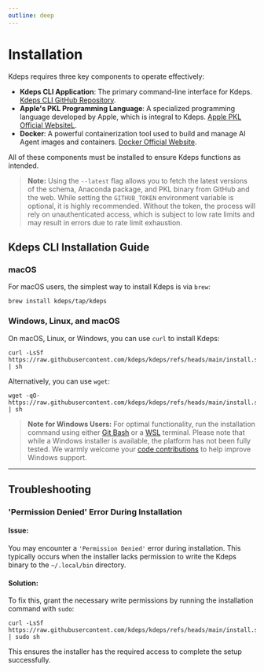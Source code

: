 ```yaml
---
outline: deep
---
```


# Installation

Kdeps requires three key components to operate effectively:

- **Kdeps CLI Application**: The primary command-line interface for Kdeps. [Kdeps CLI GitHub
  Repository](https://github.com/kdeps/kdeps).
- **Apple's PKL Programming Language**: A specialized programming language developed by Apple, which is integral to
  Kdeps. [Apple PKL Official WebsiteL](https://pkl-lang.org/index.html).
- **Docker**: A powerful containerization tool used to build and manage AI Agent images and containers. [Docker Official
  Website](https://www.docker.com).

All of these components must be installed to ensure Kdeps functions as intended.

> **Note:** Using the `--latest` flag allows you to fetch the latest versions of the schema, Anaconda package, and PKL
> binary from GitHub and the web. While setting the `GITHUB_TOKEN` environment variable is optional, it is highly
> recommended. Without the token, the process will rely on unauthenticated access, which is subject to low rate limits
> and may result in errors due to rate limit exhaustion.

## Kdeps CLI Installation Guide

### macOS
For macOS users, the simplest way to install Kdeps is via `brew`:

```shell
brew install kdeps/tap/kdeps
```

### Windows, Linux, and macOS
On macOS, Linux, or Windows, you can use `curl` to install Kdeps:

```shell
curl -LsSf https://raw.githubusercontent.com/kdeps/kdeps/refs/heads/main/install.sh | sh
```

Alternatively, you can use `wget`:

```shell
wget -qO- https://raw.githubusercontent.com/kdeps/kdeps/refs/heads/main/install.sh | sh
```

> **Note for Windows Users:**
> For optimal functionality, run the installation command using either [Git Bash](https://git-scm.com/downloads/win) or
> a [WSL](https://learn.microsoft.com/en-us/windows/wsl/install) terminal. Please note that while a Windows installer is
> available, the platform has not been fully tested. We warmly welcome your [code
> contributions](https://github.com/kdeps/kdeps/blob/main/CONTRIBUTING.md) to help improve Windows support.

---

## Troubleshooting

### 'Permission Denied' Error During Installation

#### **Issue:**
You may encounter a `'Permission Denied'` error during installation. This typically occurs when the installer lacks permission to write the Kdeps binary to the `~/.local/bin` directory.

#### **Solution:**
To fix this, grant the necessary write permissions by running the installation command with `sudo`:

```shell
curl -LsSf https://raw.githubusercontent.com/kdeps/kdeps/refs/heads/main/install.sh | sudo sh
```

This ensures the installer has the required access to complete the setup successfully.
